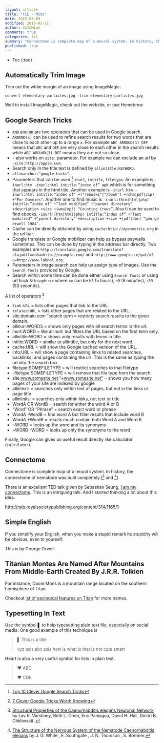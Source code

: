```yaml
---
layout: article
title: "TIL - Misc"
date: 2015-04-09
modified: 2015-03-21
author: OctoMiao
comments: true
categories: til
summary: "Connectome is complete map of a neural system. In history, the connectome of nematode was built completely"
published: true
---
```



* Toc
{:toc}

## Automatically Trim Image

Trim out the white margin of an image using ImageMagic:

```
convert elementary-particles.jpg -trim elementary-particles.jpg
```

Well to install ImageMagic, check out the website, or use Homebrew.

## Google Search Tricks

* `AND` and `OR` are two operators that can be used in Google search.
* `AROUND(x)` can be used to refine search results for two words that are close to each other up to a range `x`. For example `ABC AROUND(1) DEF` means that `ABC` and `DEF` are very close to each other in the search results while `ABC AROUND(3) DEF` means they are not so close.
* `-` also works on `site:` parameter. For example we can exclude an url by `-site:http://apple.com`.
* Search only in the title text is defined by `allintitle:KEYWORD`.
* `allinanchor:"google hacks"`.
* Parameters that can be used [^lifehackerGoogle] `inurl`, `intitle`, `filetype`. An example is `-inurl:htm -inurl:html intitle:”index of” apk` which is for something that appears in the html title. Another example is `-inurl:htm -inurl:html intitle:"index of" +("/ebooks"|"/book") +(chm|pdf|zip) +"For Dummies"`. Another one to find music is `-inurl:(htm|html|php) intitle:”index of” +”last modified” +”parent directory” +description +size +(wma|mp3) “Counting Crows”`. Also ti can be used to find ebooks, `-inurl:(htm|html|php) intitle:”index of” +”last modified” +”parent directory” +description +size +(pdf|doc) “george orwell 1984″`.
* Cache can be directly obtained by using `cache:http://openmetric.org` in the url bar.
* Google translate or Google mobilizer can help us bypass paywalls sometimes. This can be done by typing in the address bar directly. Two examples are `http://translate.google.com/translate?sl=ja&tl=en&u=http://example.com/` and `http://www.google.ie/gwt/x?u=http://www.labnol.org`.
* Parameters in image search can help us assign type of images. Use the `Search Tools` provided by Google.
* Search within some time can be done either using `Search Tools` or using url hack `&tbs=qdr:xx` where `xx` can be `h5` (5 hours), `n9` (9 minutes), `s53` (53 seconds).

A list of operators [^7tricks]


* `link:URL` = lists other pages that link to the URL.
* `related:URL` = lists other pages that are related to the URL.
* site:domain.com “search term = restricts search results to the given domain.
* allinurl:WORDS = shows only pages with all search terms in the url.
* inurl:WORD = like allinurl: but filters the URL based on the first term only.
* allintitle:WORD = shows only results with terms in title.
* intitle:WORD = similar to allintitle, but only for the next word.
* cache:URL = will show the Google cached version of the URL.
* info:URL = will show a page containing links to related searches, backlinks, and pages containing the url. This is the same as typing the url into the search box.
* filetype:SOMEFILETYPE = will restrict searches to that filetype
* -filetype:SOMEFILETYPE = will remove that file type from the search.
* site:www.somesite.net “+www.somesite.net” = shows you how many pages of your site are indexed by google
* allintext: = searches only within text of pages, but not in the links or page title
* allinlinks: = searches only within links, not text or title
* WordA OR WordB = search for either the word A or B
* “Word” OR “Phrase” = search exact word or phrase
* WordA -WordB = find word A but filter results that include word B
* WordA +WordB = results much contain both Word A and Word B
* ~WORD = looks up the word and its synonyms
* ~WORD -WORD = looks up only the synonyms to the word


Finally, Google can gives us useful result directly like calculator (`calculator`).

[^lifehackerGoogle]: [Top 10 Clever Google Search Tricks](http://lifehacker.com/top-10-clever-google-search-tricks-1450186165)
[^7tricks]: [7 Clever Google Tricks Worth Knowing](http://www.marcandangel.com/2007/07/25/7-clever-google-tricks-worth-knowing/)


## Connectome

Connectome is complete map of a neural system. In history, the connectome of nematode was built completely.([^connect1] and [^connect2])

There is an excellant TED talk given by Sebastian Seung, [I am my connectome](http://www.ted.com/talks/sebastian_seung#t-1135647). This is an intriguing talk. And I started thinking a lot about this idea.

[^connect1]: [Structural Properties of the Caenorhabditis elegans Neuronal Network](http://journals.plos.org/ploscompbiol/article?id=10.1371/journal.pcbi.1001066) by Lav R. Varshney, Beth L. Chen, Eric Paniagua, David H. Hall, Dmitri B. Chklovskii .
[^connect2]: [The Structure of the Nervous System of the Nematode Caenorhabditis elegans](http://rstb.royalsocietypublishing.org/content/314/1165/1) by J. G. White , E. Southgate , J. N. Thomson , S. Brenner.


http://rstb.royalsocietypublishing.org/content/314/1165/1


## Simple English

If you simplify your English, when you make a stupid remark its stupidity will be obvious, even to yourself.

This is by George Orwell.


## Titanian Montes Are Named After Mountains From Middle-Earth Created By J.R.R. Tolkien

For instance, Doom Mons is a mountain range located on the southern hemisphere of Titan.

Checkout [ist of geological features on Titan](https://en.wikipedia.org/wiki/List_of_geological_features_on_Titan#Montes) for more names.

## Typesetting In Text

Use the symbol ▌ to help typesetting plain text file, especially on social media. One good example of this technique is

> ▌ This is a title
>
>
> xyz axis abc axis how is what is that is not cute smart

Heart is also a very useful symbol for lists in plain text.

>  ♥  ABC
>
>
>  ♥  CDE
